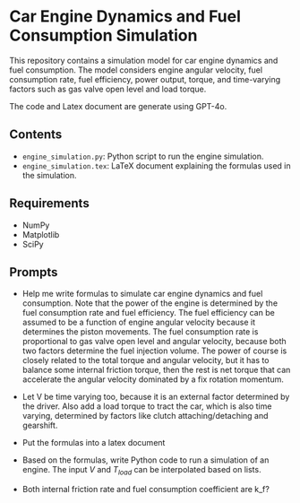 # Car Engine Dynamics and Fuel Consumption Simulation

This repository contains a simulation model for car engine dynamics and fuel consumption. The model considers engine angular velocity, fuel consumption rate, fuel efficiency, power output, torque, and time-varying factors such as gas valve open level and load torque.

The code and Latex document are generate using GPT-4o.

## Contents

- `engine_simulation.py`: Python script to run the engine simulation.
- `engine_simulation.tex`: LaTeX document explaining the formulas used in the simulation.

## Requirements

- NumPy
- Matplotlib
- SciPy

## Prompts

* Help me write formulas to simulate car engine dynamics and fuel consumption.  Note that the power of the engine is determined by the fuel consumption rate and fuel efficiency.  The fuel efficiency can be assumed to be a function of engine angular velocity because it determines the piston movements.  The fuel consumption rate is proportional to gas valve open level and angular velocity, because both two factors determine the fuel injection volume.  The power of course is closely related to the total torque and angular velocity, but it has to balance some internal friction torque, then the rest is net torque that can accelerate the angular velocity dominated by a fix rotation momentum.

* Let V be time varying too, because it is an external factor determined by the driver.  Also add a load torque to tract the car, which is also time varying, determined by factors like clutch attaching/detaching and gearshift.

* Put the formulas into a latex document

* Based on the formulas, write Python code to run a simulation of an engine.  The input $V$ and $T_{load}$ can be interpolated based on lists.

* Both internal friction rate and fuel consumption coefficient are k_f?

